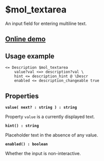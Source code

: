 # $mol_textarea

An input field for entering multiline text.

## [Online demo](https://mol.hyoo.ru/#!section=demos/readme/demo=mol_textarea_demo)

## Usage example

```tree
<= Description $mol_textarea
	value?val <=> description?val \
	hint <= description_hint @ \Descr
	enabled <= description_changeable true
```

## Properties

**`value( next? : string ) : string`**

Property `value` is a currently displayed text.

**`hint() : string`**

Placeholder text in the absence of any value.

**`enabled() : boolean`**

Whether the input is non-interactive.
